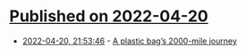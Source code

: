 # [Published on 2022-04-20](index.md)

* [2022-04-20, 21:53:46](https://news.ycombinator.com/item?id=31103543) - [A plastic bag’s 2000-mile journey](https://www.bloomberg.com/graphics/2022-tesco-recycle-plastic-waste-pledge-falls-short/)
